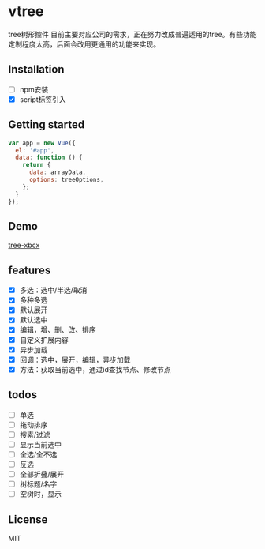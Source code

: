 # vtree

tree树形控件
目前主要对应公司的需求，正在努力改成普遍适用的tree。有些功能定制程度太高，后面会改用更通用的功能来实现。

## Installation

- [ ] npm安装
- [x] script标签引入

## Getting started

```JavaScript
var app = new Vue({
  el: '#app',
  data: function () {
    return {
      data: arrayData,
      options: treeOptions,
    };
  }
});
```

## Demo

[tree-xbcx](https://gitjcc.github.io/vtree/examples/tree-xbcx.html)

## features

- [x] 多选：选中/半选/取消
- [x] 多种多选
- [x] 默认展开
- [x] 默认选中
- [x] 编辑，增、删、改、排序
- [x] 自定义扩展内容
- [x] 异步加载
- [x] 回调：选中，展开，编辑，异步加载
- [x] 方法：获取当前选中，通过id查找节点、修改节点

## todos

- [ ] 单选
- [ ] 拖动排序
- [ ] 搜索/过滤
- [ ] 显示当前选中
- [ ] 全选/全不选
- [ ] 反选
- [ ] 全部折叠/展开
- [ ] 树标题/名字
- [ ] 空树时，显示

## License

MIT
